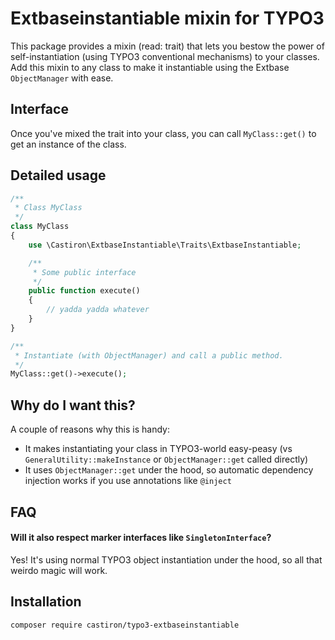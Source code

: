 # Extbaseinstantiable mixin for TYPO3
This package provides a mixin (read: trait) that lets you bestow the power of self-instantiation (using TYPO3
conventional mechanisms) to your classes. Add this mixin to any class to make it instantiable using the Extbase
`ObjectManager` with ease.

## Interface
Once you've mixed the trait into your class, you can call `MyClass::get()` to get an instance of the class.

## Detailed usage

```php
/**
 * Class MyClass
 */
class MyClass
{
    use \Castiron\ExtbaseInstantiable\Traits\ExtbaseInstantiable;

    /**
     * Some public interface
     */
    public function execute()
    {
        // yadda yadda whatever
    }
}

/**
 * Instantiate (with ObjectManager) and call a public method.
 */
MyClass::get()->execute();
```

## Why do I want this?
A couple of reasons why this is handy:
- It makes instantiating your class in TYPO3-world easy-peasy (vs `GeneralUtility::makeInstance` or `ObjectManager::get` called directly)
- It uses `ObjectManager::get` under the hood, so automatic dependency injection works if you use annotations like `@inject`

## FAQ

#### Will it also respect marker interfaces like `SingletonInterface`?
Yes! It's using normal TYPO3 object instantiation under the hood, so all that weirdo magic will work.

## Installation
```
composer require castiron/typo3-extbaseinstantiable
```
